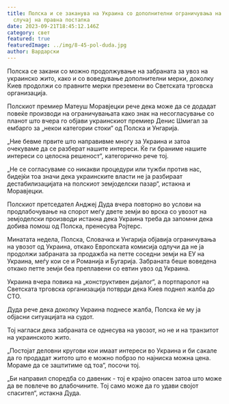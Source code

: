 ```yaml
---
title: Полска и се заканува на Украина со дополнителни ограничувања на увозот во
  случај на правна постапка
date: 2023-09-21T18:45:12.146Z
category: свет
featured: true
featuredImage: ../img/8-45-pol-duda.jpg
author: Вардарски
---
```

Полска се закани со можно продолжување на забраната за увоз на украинско жито, како и со воведување дополнителни мерки, доколку Киев продолжи со правните мерки преземени во Светската трговска организација.

Полскиот премиер Матеуш Моравјецки рече дека може да се додадат повеќе производи на ограничувањата како знак на несогласување со планот што вчера го објави украинскиот премиер Денис Шмигал за ембарго за „некои категории стоки“ од Полска и Унгарија.

„Ние бевме првите што направивме многу за Украина и затоа очекуваме да се разберат нашите интереси. Ќе ги браниме нашите интереси со целосна решеност“, категорично рече тој.

„Не се согласуваме со никакви процедури или тужби против нас, бидејќи тоа значи дека украинските власти не ја разбираат дестабилизацијата на полскиот земјоделски пазар“, истакна и Моравјецки.

Полскиот претседател Анджеј Дуда вчера повторно во услови на продлабочување на спорот меѓу двете земји во врска со увозот на земјоделски производи истакна дека Украина треба да запомни дека добива помош од Полска, пренесува Ројтерс.

Минатата недела, Полска, Словачка и Унгарија објавија ограничувања на увозот од Украина, откако Европската комисија одлучи да не ја продолжи забраната за продажба на петте соседни земји на ЕУ на Украина, меѓу кои се и Романија и Бугарија. Забраната беше воведена откако петте земји беа преплавени со евтин увоз од Украина.

Украина вчера повика на „конструктивен дијалог“, а портпаролот на Светската трговска организација потврди дека Киев поднел жалба до СТО.

Дуда рече дека доколку Украина поднесе жалба, Полска ќе му ја објасни ситуацијата на судот.

Тој нагласи дека забраната се однесува на увозот, но не и на транзитот на украинското жито.

„Постојат деловни кругови кои имаат интереси во Украина и би сакале да го продадат житото што е можно побрзо по најниска можна цена. Мораме да се заштитиме од тоа“, посочи тој.

„Би направил споредба со давеник - тој е крајно опасен затоа што може да ве повлече во длабочините. Тој само може да го удави својот спасител“, истакна Дуда.